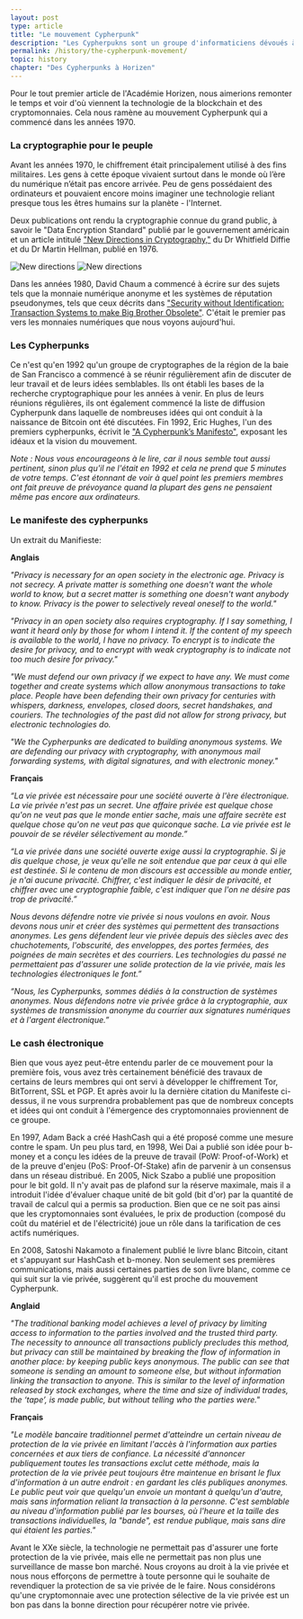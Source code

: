 ```yaml
---
layout: post
type: article
title: "Le mouvement Cypherpunk"
description: "Les Cypherpukns sont un groupe d'informaticiens dévoués à fournir une technologie de chiffrement forte pour le grand public."
permalink: /history/the-cypherpunk-movement/
topic: history
chapter: "Des Cypherpunks à Horizen"
---
```


Pour le tout premier article de l'Académie Horizen, nous aimerions remonter le temps et voir d'où viennent la technologie de la blockchain et des cryptomonnaies. Cela nous ramène au mouvement Cypherpunk qui a commencé dans les années 1970.

### La cryptographie pour le peuple

Avant les années 1970, le chiffrement était principalement utilisé à des fins militaires. Les gens à cette époque vivaient surtout dans le monde où l’ère du numérique n’était pas encore arrivée. Peu de gens possédaient des ordinateurs et pouvaient encore moins imaginer une technologie reliant presque tous les êtres humains sur la planète - l'Internet.

Deux publications ont rendu la cryptographie connue du grand public, à savoir le "Data Encryption Standard" publié par le gouvernement américain et un article intitulé ["New Directions in Cryptography,"](https://ee.stanford.edu/~hellman/publications/24.pdf) du Dr Whitfield Diffie et du Dr Martin Hellman, publié en 1976.

![New directions](/assets/post_files/history/the-cypherpunk-movement/new_directions_D.jpg)
![New directions](/assets/post_files/history/the-cypherpunk-movement/new_directions_M.jpg)

Dans les années 1980, David Chaum a commencé à écrire sur des sujets tels que la monnaie numérique anonyme et les systèmes de réputation pseudonymes, tels que ceux décrits dans ["Security without Identification: Transaction Systems to make Big Brother Obsolete"](https://chaum.com/security-without-identification/). C'était le premier pas vers les monnaies numériques que nous voyons aujourd'hui.

### Les Cypherpunks

Ce n'est qu'en 1992 qu'un groupe de cryptographes de la région de la baie de San Francisco a commencé à se réunir régulièrement afin de discuter de leur travail et de leurs idées semblables. Ils ont établi les bases de la recherche cryptographique pour les années à venir. En plus de leurs réunions régulières, ils ont également commencé la liste de diffusion Cypherpunk dans laquelle de nombreuses idées qui ont conduit à la naissance de Bitcoin ont été discutées. Fin 1992, Eric Hughes, l'un des premiers cypherpunks, écrivit le ["A Cypherpunk’s Manifesto"](https://www.activism.net/cypherpunk/manifesto.html), exposant les idéaux et la vision du mouvement.

_Note : Nous vous encourageons à le lire, car il nous semble tout aussi pertinent, sinon plus qu'il ne l'était en 1992 et cela ne prend que 5 minutes de votre temps. C'est étonnant de voir à quel point les premiers membres ont fait preuve de prévoyance quand la plupart des gens ne pensaient même pas encore aux ordinateurs._

### Le manifeste des cypherpunks

Un extrait du Manifieste:

**Anglais**

_"Privacy is necessary for an open society in the electronic age. Privacy is not secrecy. A private matter is something one doesn't want the whole world to know, but a secret matter is something one doesn't want anybody to know. Privacy is the power to selectively reveal oneself to the world."_

_"Privacy in an open society also requires cryptography. If I say something, I want it heard only by those for whom I intend it. If the content of my speech is available to the world, I have no privacy. To encrypt is to indicate the desire for privacy, and to encrypt with weak cryptography is to indicate not too much desire for privacy."_

_"We must defend our own privacy if we expect to have any. We must come together and create systems which allow anonymous transactions to take place. People have been defending their own privacy for centuries with whispers, darkness, envelopes, closed doors, secret handshakes, and couriers. The technologies of the past did not allow for strong privacy, but electronic technologies do._

_"We the Cypherpunks are dedicated to building anonymous systems. We are defending our privacy with cryptography, with anonymous mail forwarding systems, with digital signatures, and with electronic money."_

**Français**

_“La vie privée est nécessaire pour une société ouverte à l'ère électronique. La vie privée n'est pas un secret. Une affaire privée est quelque chose qu'on ne veut pas que le monde entier sache, mais une affaire secrète est quelque chose qu'on ne veut pas que quiconque sache. La vie privée est le pouvoir de se révéler sélectivement au monde.”_

_“La vie privée dans une société ouverte exige aussi la cryptographie. Si je dis quelque chose, je veux qu'elle ne soit entendue que par ceux à qui elle est destinée. Si le contenu de mon discours est accessible au monde entier, je n'ai aucune privacité. Chiffrer, c'est indiquer le désir de privacité, et chiffrer avec une cryptographie faible, c'est indiquer que l'on ne désire pas trop de privacité.”_

_Nous devons défendre notre vie privée si nous voulons en avoir. Nous devons nous unir et créer des systèmes qui permettent des transactions anonymes. Les gens défendent leur vie privée depuis des siècles avec des chuchotements, l'obscurité, des enveloppes, des portes fermées, des poignées de main secrètes et des courriers. Les technologies du passé ne permettaient pas d'assurer une solide protection de la vie privée, mais les technologies électroniques le font.”_

_“Nous, les Cypherpunks, sommes dédiés à la construction de systèmes anonymes. Nous défendons notre vie privée grâce à la cryptographie, aux systèmes de transmission anonyme du courrier aux signatures numériques et à l'argent électronique.”_

### Le cash électronique

Bien que vous ayez peut-être entendu parler de ce mouvement pour la première fois, vous avez très certainement bénéficié des travaux de certains de leurs membres qui ont servi à développer le chiffrement Tor, BitTorrent, SSL et PGP. Et après avoir lu la dernière citation du Manifeste ci-dessus, il ne vous surprendra probablement pas que de nombreux concepts et idées qui ont conduit à l'émergence des cryptomonnaies proviennent de ce groupe.

En 1997, Adam Back a créé HashCash qui a été proposé comme une mesure contre le spam. Un peu plus tard, en 1998, Wei Dai a publié son idée pour b-money et a conçu les idées de la preuve de travail (PoW: Proof-of-Work) et de la preuve d'enjeu (PoS: Proof-Of-Stake) afin de parvenir à un consensus dans un réseau distribué. En 2005, Nick Szabo a publié une proposition pour le bit gold. Il n'y avait pas de plafond sur la réserve maximale, mais il a introduit l'idée d'évaluer chaque unité de bit gold (bit d'or) par la quantité de travail de calcul qui a permis sa production. Bien que ce ne soit pas ainsi que les cryptomonnaies sont évaluées, le prix de production (composé du coût du matériel et de l'électricité) joue un rôle dans la tarification de ces actifs numériques.

En 2008, Satoshi Nakamoto a finalement publié le livre blanc Bitcoin, citant et s'appuyant sur HashCash et b-money. Non seulement ses premières communications, mais aussi certaines parties de son livre blanc, comme ce qui suit sur la vie privée, suggèrent qu'il est proche du mouvement Cypherpunk.

**Anglaid**

_"The traditional banking model achieves a level of privacy by limiting access to information to the parties involved and the trusted third party. The necessity to announce all transactions publicly precludes this method, but privacy can still be maintained by breaking the flow of information in another place: by keeping public keys anonymous. The public can see that someone is sending an amount to someone else, but without information linking the transaction to anyone. This is similar to the level of information released by stock exchanges, where the time and size of individual trades, the ‘tape’, is made public, but without telling who the parties were."_

**Français**

_"Le modèle bancaire traditionnel permet d'atteindre un certain niveau de protection de la vie privée en limitant l'accès à l'information aux parties concernées et aux tiers de confiance. La nécessité d'annoncer publiquement toutes les transactions exclut cette méthode, mais la protection de la vie privée peut toujours être maintenue en brisant le flux d'information à un autre endroit : en gardant les clés publiques anonymes. Le public peut voir que quelqu'un envoie un montant à quelqu'un d'autre, mais sans information reliant la transaction à la personne. C'est semblable au niveau d'information publié par les bourses, où l'heure et la taille des transactions individuelles, la "bande", est rendue publique, mais sans dire qui étaient les parties."_

Avant le XXe siècle, la technologie ne permettait pas d'assurer une forte protection de la vie privée, mais elle ne permettait pas non plus une surveillance de masse bon marché. Nous croyons au droit à la vie privée et nous nous efforçons de permettre à toute personne qui le souhaite de revendiquer la protection de sa vie privée de le faire. Nous considérons qu'une cryptomonnaie avec une protection sélective de la vie privée est un bon pas dans la bonne direction pour récupérer notre vie privée.
